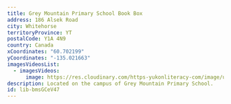 ```yaml
---
title: Grey Mountain Primary School Book Box
address: 186 Alsek Road
city: Whitehorse
territoryProvince: YT
postalCode: Y1A 4N9
country: Canada
xCoordinates: "60.702199"
yCoordinates: "-135.021663"
imagesVideosList:
  - imagesVideos:
      image: https://res.cloudinary.com/https-yukonliteracy-com/image/upload/q_35/v1656543149/IMG_6120_copy_j7vvdn.jpg
description: Located on the campus of Grey Mountain Primary School.
id: lib-bmsGCeV47
---
```

